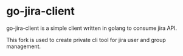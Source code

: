 go-jira-client
==============

go-jira-client is a simple client written in golang to consume jira API.

This fork is used to create private cli tool for jira user and group management.
